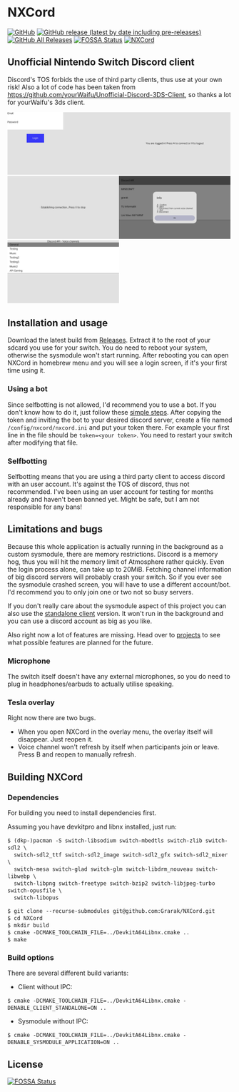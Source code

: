 # NXCord
[![GitHub](https://img.shields.io/github/license/Grarak/NXCord)](https://github.com/Grarak/NXCord/blob/master/LICENSE)
[![GitHub release (latest by date including pre-releases)](https://img.shields.io/github/v/release/Grarak/NXCord?include_prereleases)](https://github.com/Grarak/NXCord/releases)
[![GitHub All Releases](https://img.shields.io/github/downloads/Grarak/NXCord/total)](https://github.com/Grarak/NXCord/releases)
[![FOSSA Status](https://app.fossa.io/api/projects/git%2Bgithub.com%2FGrarak%2FNXCord.svg?type=shield)](https://app.fossa.io/projects/git%2Bgithub.com%2FGrarak%2FNXCord?ref=badge_shield)
[![NXCord](https://github.com/Grarak/NXCord/workflows/NXCord/badge.svg)](https://github.com/Grarak/NXCord/actions)

## Unofficial Nintendo Switch Discord client
Discord's TOS forbids the use of third party clients, thus use at your own risk! Also a lot of code has been taken from
https://github.com/yourWaifu/Unofficial-Discord-3DS-Client, so thanks a lot for yourWaifu's 3ds client.

<img src="screenshots/1.jpg" width="250"/><img src="screenshots/2.jpg" width="250"/><img src="screenshots/3.jpg" width="250"/><img src="screenshots/4.jpg" width="250"/><img src="screenshots/5.jpg" width="250"/>

## Installation and usage
Download the latest build from [Releases](https://github.com/Grarak/NXCord/releases). Extract it to the root of your
sdcard you use for your switch. You do need to reboot your system, otherwise the sysmodule won't start running. After
rebooting you can open NXCord in homebrew menu and you will see a login screen, if it's your first time using it.

### Using a bot
Since selfbotting is not allowed, I'd recommend you to use a bot. If you don't know how to do it, just follow these
[simple steps](https://github.com/reactiflux/discord-irc/wiki/Creating-a-discord-bot-&-getting-a-token). After copying
the token and inviting the bot to your desired discord server, create a file named ```/config/nxcord/nxcord.ini``` and
put your token there. For example your first line in the file should be ```token=<your token>```. You need to restart
your switch after modifying that file.

### Selfbotting
Selfbotting means that you are using a third party client to access discord with an user account. It's against the TOS of
discord, thus not recommended. I've been using an user account for testing for months already and haven't been banned yet.
Might be safe, but I am not responsible for any bans!

## Limitations and bugs
Because this whole application is actually running in the background as a custom sysmodule, there are memory restrictions.
Discord is a memory hog, thus you will hit the memory limit of Atmosphere rather quickly. Even the login process alone, can
take up to 20MiB. Fetching channel information of big discord servers will probably crash your switch. So if you ever see the
sysmodule crashed screen, you will have to use a different account/bot. I'd recommend you to only join one or two not so
busy servers.

If you don't really care about the sysmodule aspect of this project you can also use the
[standalone client](https://github.com/Grarak/NXCord/actions) version. It won't run in the background and you can use a
discord account as big as you like.

Also right now a lot of features are missing. Head over to [projects](https://github.com/Grarak/NXCord/projects) to see
what possible features are planned for the future.

### Microphone
The switch itself doesn't have any external microphones, so you do need to plug in headphones/earbuds to actually utilise
speaking.

### Tesla overlay
Right now there are two bugs.
- When you open NXCord in the overlay menu, the overlay itself will disappear. Just reopen it.
- Voice channel won't refresh by itself when participants join or leave. Press B and reopen to manually refresh.

## Building NXCord

### Dependencies
For building you need to install dependencies first.

Assuming you have devkitpro and libnx installed, just run:
```
$ (dkp-)pacman -S switch-libsodium switch-mbedtls switch-zlib switch-sdl2 \
  switch-sdl2_ttf switch-sdl2_image switch-sdl2_gfx switch-sdl2_mixer \
  switch-mesa switch-glad switch-glm switch-libdrm_nouveau switch-libwebp \
  switch-libpng switch-freetype switch-bzip2 switch-libjpeg-turbo switch-opusfile \
  switch-libopus
```
```
$ git clone --recurse-submodules git@github.com:Grarak/NXCord.git
$ cd NXCord
$ mkdir build
$ cmake -DCMAKE_TOOLCHAIN_FILE=../DevkitA64Libnx.cmake ..
$ make
```

### Build options
There are several different build variants:
- Client without IPC:
```
$ cmake -DCMAKE_TOOLCHAIN_FILE=../DevkitA64Libnx.cmake -DENABLE_CLIENT_STANDALONE=ON ..
```
- Sysmodule without IPC:
```
$ cmake -DCMAKE_TOOLCHAIN_FILE=../DevkitA64Libnx.cmake -DENABLE_SYSMODULE_APPLICATION=ON ..
```

## License
[![FOSSA Status](https://app.fossa.io/api/projects/git%2Bgithub.com%2FGrarak%2FNXCord.svg?type=large)](https://app.fossa.io/projects/git%2Bgithub.com%2FGrarak%2FNXCord?ref=badge_large)
